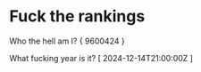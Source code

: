 # Fuck the rankings

Who the hell am I?
{ 9600424 }

What fucking year is it?
[ 2024-12-14T21:00:00Z ]
